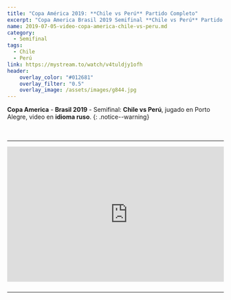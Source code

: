 ```yaml
---
title: "Copa América 2019: **Chile vs Perú** Partido Completo"
excerpt: "Copa America Brasil 2019 Semifinal **Chile vs Perú** Partido Completo"
name: 2019-07-05-video-copa-america-chile-vs-peru.md
category:
  - Semifinal
tags:
  - Chile
  - Perú
link: https://mystream.to/watch/v4tuldjy1ofh
header:
    overlay_color: "#012681"
    overlay_filter: "0.5"
    overlay_image: /assets/images/g844.jpg
---
```


**Copa America** - **Brasil 2019** - Semifinal: **Chile vs Perú**, jugado en Porto Alegre, video en **idioma ruso**.
{: .notice--warning}

<style>
	td {
	padding: 0;
	border-bottom: 0;
  border-top: -5px;
}
</style>

<br>
<div id="media">
	<center>
		<table>
			<tbody>
  				<tr>
					<td height="13" width="21" background="{{ site.url }}/{{ site.baseurl }}/assets/images/12421152032.png"></td>
					<td height="13" background="{{ site.url }}/{{ site.baseurl }}/assets/images/55452124552.png"></td>
					<td height="13" width="21" background="{{ site.url }}/{{ site.baseurl }}/assets/images/45454787.png"></td>
  				</tr>
				<tr>
					<td width="21" background="{{ site.url }}/{{ site.baseurl }}/assets/images/21210212120.png"></td>
					<td>
						<iframe src="https://embed.mystream.to/v4tuldjy1ofh" scrolling="no" frameborder="0" width="560" height="315" allowfullscreen="true" webkitallowfullscreen="true" mozallowfullscreen="true"></iframe>
					</td>
    					<td width="21" background="{{ site.url }}/{{ site.baseurl }}/assets/images/203233451.png"></td>
  				</tr>
				<tr>
    					<td height="17" width="21" background="{{ site.url }}/{{ site.baseurl }}/assets/images/23121542.png"></td>
    					<td height="17" background="{{ site.url }}/{{ site.baseurl }}/assets/images/12345456.png"></td>
    					<td height="25" width="21" background="{{ site.url }}/{{ site.baseurl }}/assets/images/2656564.png"></td>
  				</tr>
			</tbody>
		</table>
	</center>
</div>
